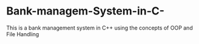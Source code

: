 # Bank-managem-System-in-C-
This is a bank management system in C++ using the concepts of OOP and File Handling
